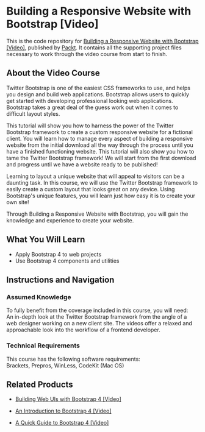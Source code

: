# Building a Responsive Website with Bootstrap [Video]
This is the code repository for [Building a Responsive Website with Bootstrap [Video]](https://www.packtpub.com/web-development/building-responsive-website-bootstrap-video?utm_source=github&utm_medium=repository&utm_campaign=9781782164982), published by [Packt](https://www.packtpub.com/?utm_source=github). It contains all the supporting project files necessary to work through the video course from start to finish.
## About the Video Course
Twitter Bootstrap is one of the easiest CSS frameworks to use, and helps you design and build web applications. Bootstrap allows users to quickly get started with developing professional looking web applications. Bootstrap takes a great deal of the guess work out when it comes to difficult layout styles.

This tutorial will show you how to harness the power of the Twitter Bootstrap framework to create a custom responsive website for a fictional client. You will learn how to manage every aspect of building a responsive website from the initial download all the way through the process until you have a finished functioning website. This tutorial will also show you how to tame the Twitter Bootstrap framework! We will start from the first download and progress until we have a website ready to be published!

Learning to layout a unique website that will appeal to visitors can be a daunting task. In this course, we will use the Twitter Bootstrap framework to easily create a custom layout that looks great on any device. Using Bootstrap's unique features, you will learn just how easy it is to create your own site!

Through Building a Responsive Website with Bootstrap, you will gain the knowledge and experience to create your website.

<H2>What You Will Learn</H2>
<DIV class=book-info-will-learn-text>
<UL>
<LI>Apply Bootstrap 4 to web projects 
<LI>Use Bootstrap 4 components and utilities </LI></UL></DIV>

## Instructions and Navigation
### Assumed Knowledge
To fully benefit from the coverage included in this course, you will need:<br/>
An in-depth look at the Twitter Bootstrap framework from the angle of a web designer working on a new client site. The videos offer a relaxed and approachable look into the workflow of a frontend developer.
### Technical Requirements
This course has the following software requirements:<br/>
Brackets, Prepros, WinLess, CodeKit (Mac OS)

## Related Products
* [Building Web UIs with Bootstrap 4 [Video]](https://www.packtpub.com/web-development/building-web-uis-bootstrap-4-video?utm_source=github&utm_medium=repository&utm_campaign=9781788396134)

* [An Introduction to Bootstrap 4 [Video]](https://www.packtpub.com/web-development/introduction-bootstrap-4-video?utm_source=github&utm_medium=repository&utm_campaign=9781789804867)

* [A Quick Guide to Bootstrap 4 [Video]](https://www.packtpub.com/web-development/quick-guide-bootstrap-4-video?utm_source=github&utm_medium=repository&utm_campaign=9781789616415)

